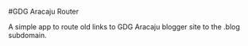 #GDG Aracaju Router

A simple app to route old links to GDG Aracaju blogger site to the .blog subdomain.